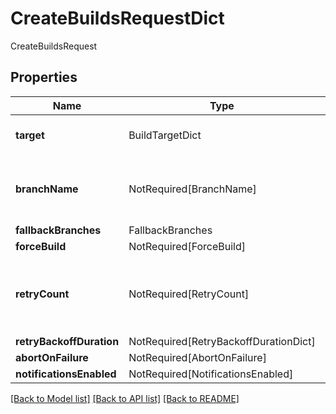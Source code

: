 # CreateBuildsRequestDict

CreateBuildsRequest

## Properties
| Name | Type | Required | Description |
| ------------ | ------------- | ------------- | ------------- |
**target** | BuildTargetDict | Yes | The targets of the schedule. |
**branchName** | NotRequired[BranchName] | No | The target branch the build should run on. |
**fallbackBranches** | FallbackBranches | Yes |  |
**forceBuild** | NotRequired[ForceBuild] | No |  |
**retryCount** | NotRequired[RetryCount] | No | The number of retry attempts for failed jobs. |
**retryBackoffDuration** | NotRequired[RetryBackoffDurationDict] | No |  |
**abortOnFailure** | NotRequired[AbortOnFailure] | No |  |
**notificationsEnabled** | NotRequired[NotificationsEnabled] | No |  |


[[Back to Model list]](../../../README.md#models-v2-link) [[Back to API list]](../../../README.md#apis-v2-link) [[Back to README]](../../../README.md)
